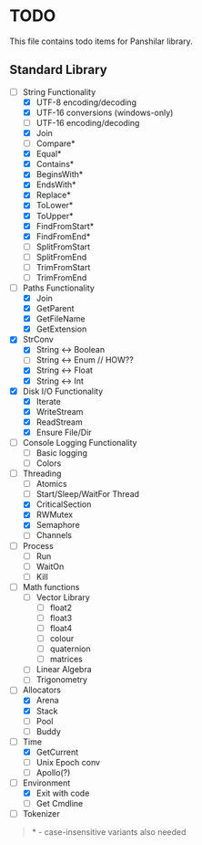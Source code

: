# TODO

This file contains todo items for Panshilar library.

## Standard Library

- [ ] String Functionality
  - [x] UTF-8 encoding/decoding
  - [x] UTF-16 conversions (windows-only)
  - [ ] UTF-16 encoding/decoding
  - [x] Join
  - [ ] Compare*
  - [x] Equal*
  - [x] Contains*
  - [x] BeginsWith*
  - [x] EndsWith*
  - [x] Replace*
  - [x] ToLower*
  - [x] ToUpper*
  - [x] FindFromStart*
  - [x] FindFromEnd*
  - [ ] SplitFromStart
  - [ ] SplitFromEnd
  - [ ] TrimFromStart
  - [ ] TrimFromEnd
- [ ] Paths Functionality
  - [x] Join
  - [x] GetParent
  - [x] GetFileName
  - [x] GetExtension
- [x] StrConv
  - [x] String <-> Boolean
  - [ ] String <-> Enum // HOW??
  - [x] String <-> Float
  - [x] String <-> Int
- [x] Disk I/O Functionality
  - [x] Iterate
  - [x] WriteStream
  - [x] ReadStream
  - [x] Ensure File/Dir
- [ ] Console Logging Functionality
  - [ ] Basic logging
  - [ ] Colors
- [ ] Threading
  - [ ] Atomics
  - [ ] Start/Sleep/WaitFor Thread
  - [x] CriticalSection
  - [x] RWMutex
  - [x] Semaphore
  - [ ] Channels
- [ ] Process
  - [ ] Run
  - [ ] WaitOn
  - [ ] Kill
- [ ] Math functions
  - [ ] Vector Library
    - [ ] float2
    - [ ] float3
    - [ ] float4
    - [ ] colour
    - [ ] quaternion
    - [ ] matrices
  - [ ] Linear Algebra
  - [ ] Trigonometry
- [ ] Allocators
  - [x] Arena
  - [x] Stack
  - [ ] Pool
  - [ ] Buddy
- [ ] Time
  - [x] GetCurrent
  - [ ] Unix Epoch conv
  - [ ] Apollo(?)
- [ ] Environment
  - [x] Exit with code
  - [ ] Get Cmdline
- [ ] Tokenizer

> \* - case-insensitive variants also needed
